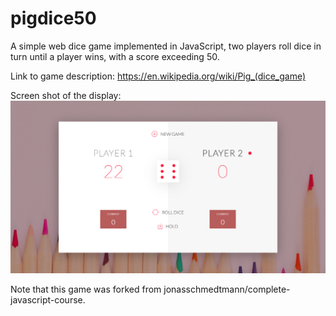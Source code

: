 # pigdice50
A simple web dice game implemented in JavaScript, two players roll dice in turn until a player wins, with a score exceeding 50. 

Link to game description: https://en.wikipedia.org/wiki/Pig_(dice_game)


Screen shot of the display:
![Screen shot of the website](screenshot.png)

Note that this game was forked from jonasschmedtmann/complete-javascript-course.

